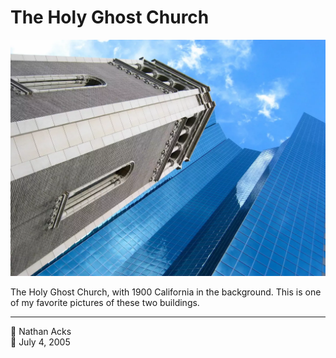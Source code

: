 # The Holy Ghost Church

![A church bell tower made out of light-colored stone against a brilliant blue sky](assets/e3180c068b445476e0fd76985819f505.webp)

The Holy Ghost Church, with 1900 California in the background. This is one of my favorite pictures of these two buildings.

- - - -

👤 Nathan Acks  
📅 July 4, 2005
